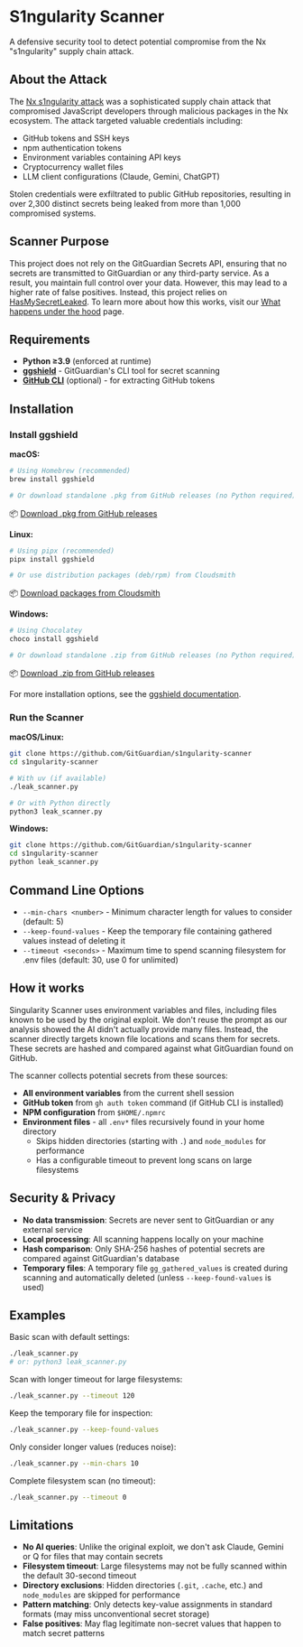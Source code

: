 # S1ngularity Scanner

A defensive security tool to detect potential compromise from the Nx "s1ngularity" supply chain attack.

## About the Attack

The [Nx s1ngularity attack](https://blog.gitguardian.com/the-nx-s1ngularity-attack-inside-the-credential-leak/) was a sophisticated supply chain attack that compromised JavaScript developers through malicious packages in the Nx ecosystem. The attack targeted valuable credentials including:

- GitHub tokens and SSH keys
- npm authentication tokens  
- Environment variables containing API keys
- Cryptocurrency wallet files
- LLM client configurations (Claude, Gemini, ChatGPT)

Stolen credentials were exfiltrated to public GitHub repositories, resulting in over 2,300 distinct secrets being leaked from more than 1,000 compromised systems.

## Scanner Purpose

This project does not rely on the GitGuardian Secrets API, ensuring that no secrets are transmitted to GitGuardian or any third-party service. As a result, you maintain full control over your data. However, this may lead to a higher rate of false positives. Instead, this project relies on [HasMySecretLeaked](https://www.gitguardian.com/hasmysecretleaked). To learn more about how this works, visit our [What happens under the hood](https://docs.gitguardian.com/ggshield-docs/reference/hmsl/overview#what-happens-under-the-hood) page.

## Requirements

- **Python ≥3.9** (enforced at runtime)
- **[ggshield](https://github.com/GitGuardian/ggshield)** - GitGuardian's CLI tool for secret scanning
- **[GitHub CLI](https://cli.github.com/)** (optional) - for extracting GitHub tokens

## Installation

### Install ggshield

**macOS:**
```bash
# Using Homebrew (recommended)
brew install ggshield

# Or download standalone .pkg from GitHub releases (no Python required)
```
📦 [Download .pkg from GitHub releases](https://github.com/GitGuardian/ggshield/releases)

**Linux:**
```bash
# Using pipx (recommended)
pipx install ggshield

# Or use distribution packages (deb/rpm) from Cloudsmith
```
📦 [Download packages from Cloudsmith](https://cloudsmith.io/~gitguardian/repos/ggshield/setup/)

**Windows:**
```bash
# Using Chocolatey
choco install ggshield

# Or download standalone .zip from GitHub releases (no Python required)
```
📦 [Download .zip from GitHub releases](https://github.com/GitGuardian/ggshield/releases)

For more installation options, see the [ggshield documentation](https://github.com/GitGuardian/ggshield#installation).

### Run the Scanner

**macOS/Linux:**
```bash
git clone https://github.com/GitGuardian/s1ngularity-scanner
cd s1ngularity-scanner

# With uv (if available)
./leak_scanner.py

# Or with Python directly
python3 leak_scanner.py
```

**Windows:**
```bash
git clone https://github.com/GitGuardian/s1ngularity-scanner
cd s1ngularity-scanner
python leak_scanner.py
```

## Command Line Options

- `--min-chars <number>` - Minimum character length for values to consider (default: 5)
- `--keep-found-values` - Keep the temporary file containing gathered values instead of deleting it
- `--timeout <seconds>` - Maximum time to spend scanning filesystem for .env files (default: 30, use 0 for unlimited)

## How it works

Singularity Scanner uses environment variables and files, including files known to be used by the original exploit. We don't reuse the prompt as our analysis showed the AI didn't actually provide many files. Instead, the scanner directly targets known file locations and scans them for secrets. These secrets are hashed and compared against what GitGuardian found on GitHub.

The scanner collects potential secrets from these sources:
- **All environment variables** from the current shell session
- **GitHub token** from `gh auth token` command (if GitHub CLI is installed)
- **NPM configuration** from `$HOME/.npmrc`
- **Environment files** - all `.env*` files recursively found in your home directory
  - Skips hidden directories (starting with `.`) and `node_modules` for performance
  - Has a configurable timeout to prevent long scans on large filesystems

## Security & Privacy

- **No data transmission**: Secrets are never sent to GitGuardian or any external service
- **Local processing**: All scanning happens locally on your machine
- **Hash comparison**: Only SHA-256 hashes of potential secrets are compared against GitGuardian's database
- **Temporary files**: A temporary file `gg_gathered_values` is created during scanning and automatically deleted (unless `--keep-found-values` is used)

## Examples

Basic scan with default settings:
```bash
./leak_scanner.py
# or: python3 leak_scanner.py
```

Scan with longer timeout for large filesystems:
```bash
./leak_scanner.py --timeout 120
```

Keep the temporary file for inspection:
```bash
./leak_scanner.py --keep-found-values
```

Only consider longer values (reduces noise):
```bash
./leak_scanner.py --min-chars 10
```

Complete filesystem scan (no timeout):
```bash
./leak_scanner.py --timeout 0
```

## Limitations

- **No AI queries**: Unlike the original exploit, we don't ask Claude, Gemini or Q for files that may contain secrets
- **Filesystem timeout**: Large filesystems may not be fully scanned within the default 30-second timeout
- **Directory exclusions**: Hidden directories (`.git`, `.cache`, etc.) and `node_modules` are skipped for performance
- **Pattern matching**: Only detects key-value assignments in standard formats (may miss unconventional secret storage)
- **False positives**: May flag legitimate non-secret values that happen to match secret patterns
